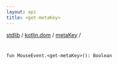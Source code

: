 ```yaml
---
layout: api
title: <get-metaKey>
---
```

[stdlib](../../index.html) / [kotlin.dom](../index.html) / [metaKey](index.html) / [<get-metaKey>](_get-metaKey_.html)

# <get-metaKey>

```
fun MouseEvent.<get-metaKey>(): Boolean
```
